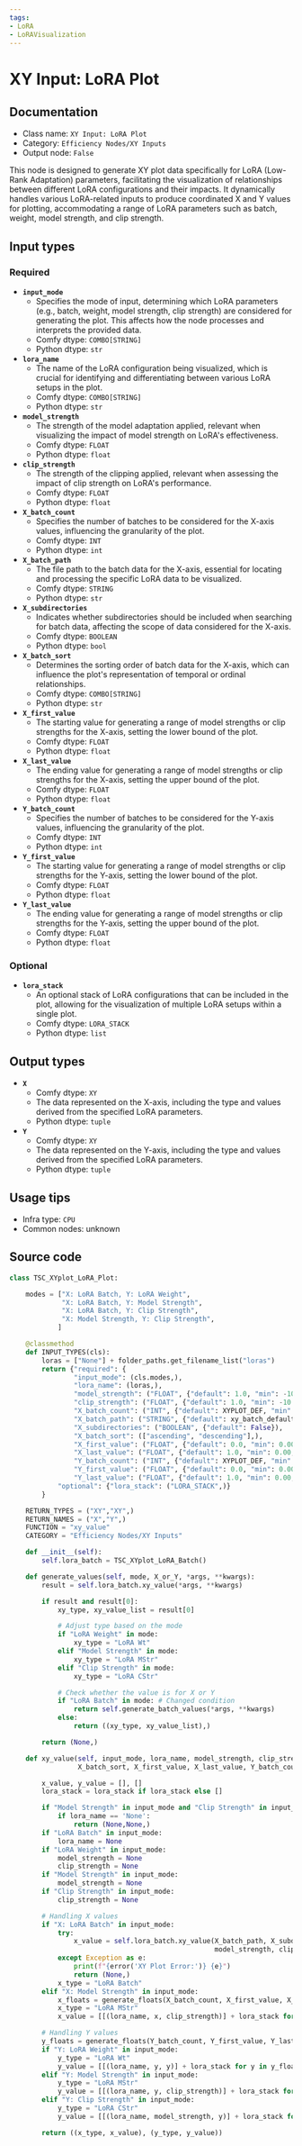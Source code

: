 ```yaml
---
tags:
- LoRA
- LoRAVisualization
---
```


# XY Input: LoRA Plot
## Documentation
- Class name: `XY Input: LoRA Plot`
- Category: `Efficiency Nodes/XY Inputs`
- Output node: `False`

This node is designed to generate XY plot data specifically for LoRA (Low-Rank Adaptation) parameters, facilitating the visualization of relationships between different LoRA configurations and their impacts. It dynamically handles various LoRA-related inputs to produce coordinated X and Y values for plotting, accommodating a range of LoRA parameters such as batch, weight, model strength, and clip strength.
## Input types
### Required
- **`input_mode`**
    - Specifies the mode of input, determining which LoRA parameters (e.g., batch, weight, model strength, clip strength) are considered for generating the plot. This affects how the node processes and interprets the provided data.
    - Comfy dtype: `COMBO[STRING]`
    - Python dtype: `str`
- **`lora_name`**
    - The name of the LoRA configuration being visualized, which is crucial for identifying and differentiating between various LoRA setups in the plot.
    - Comfy dtype: `COMBO[STRING]`
    - Python dtype: `str`
- **`model_strength`**
    - The strength of the model adaptation applied, relevant when visualizing the impact of model strength on LoRA's effectiveness.
    - Comfy dtype: `FLOAT`
    - Python dtype: `float`
- **`clip_strength`**
    - The strength of the clipping applied, relevant when assessing the impact of clip strength on LoRA's performance.
    - Comfy dtype: `FLOAT`
    - Python dtype: `float`
- **`X_batch_count`**
    - Specifies the number of batches to be considered for the X-axis values, influencing the granularity of the plot.
    - Comfy dtype: `INT`
    - Python dtype: `int`
- **`X_batch_path`**
    - The file path to the batch data for the X-axis, essential for locating and processing the specific LoRA data to be visualized.
    - Comfy dtype: `STRING`
    - Python dtype: `str`
- **`X_subdirectories`**
    - Indicates whether subdirectories should be included when searching for batch data, affecting the scope of data considered for the X-axis.
    - Comfy dtype: `BOOLEAN`
    - Python dtype: `bool`
- **`X_batch_sort`**
    - Determines the sorting order of batch data for the X-axis, which can influence the plot's representation of temporal or ordinal relationships.
    - Comfy dtype: `COMBO[STRING]`
    - Python dtype: `str`
- **`X_first_value`**
    - The starting value for generating a range of model strengths or clip strengths for the X-axis, setting the lower bound of the plot.
    - Comfy dtype: `FLOAT`
    - Python dtype: `float`
- **`X_last_value`**
    - The ending value for generating a range of model strengths or clip strengths for the X-axis, setting the upper bound of the plot.
    - Comfy dtype: `FLOAT`
    - Python dtype: `float`
- **`Y_batch_count`**
    - Specifies the number of batches to be considered for the Y-axis values, influencing the granularity of the plot.
    - Comfy dtype: `INT`
    - Python dtype: `int`
- **`Y_first_value`**
    - The starting value for generating a range of model strengths or clip strengths for the Y-axis, setting the lower bound of the plot.
    - Comfy dtype: `FLOAT`
    - Python dtype: `float`
- **`Y_last_value`**
    - The ending value for generating a range of model strengths or clip strengths for the Y-axis, setting the upper bound of the plot.
    - Comfy dtype: `FLOAT`
    - Python dtype: `float`
### Optional
- **`lora_stack`**
    - An optional stack of LoRA configurations that can be included in the plot, allowing for the visualization of multiple LoRA setups within a single plot.
    - Comfy dtype: `LORA_STACK`
    - Python dtype: `list`
## Output types
- **`X`**
    - Comfy dtype: `XY`
    - The data represented on the X-axis, including the type and values derived from the specified LoRA parameters.
    - Python dtype: `tuple`
- **`Y`**
    - Comfy dtype: `XY`
    - The data represented on the Y-axis, including the type and values derived from the specified LoRA parameters.
    - Python dtype: `tuple`
## Usage tips
- Infra type: `CPU`
- Common nodes: unknown


## Source code
```python
class TSC_XYplot_LoRA_Plot:

    modes = ["X: LoRA Batch, Y: LoRA Weight",
             "X: LoRA Batch, Y: Model Strength",
             "X: LoRA Batch, Y: Clip Strength",
             "X: Model Strength, Y: Clip Strength",
            ]

    @classmethod
    def INPUT_TYPES(cls):
        loras = ["None"] + folder_paths.get_filename_list("loras")
        return {"required": {
                "input_mode": (cls.modes,),
                "lora_name": (loras,),
                "model_strength": ("FLOAT", {"default": 1.0, "min": -10.00, "max": 10.0, "step": 0.01}),
                "clip_strength": ("FLOAT", {"default": 1.0, "min": -10.0, "max": 10.0, "step": 0.01}),
                "X_batch_count": ("INT", {"default": XYPLOT_DEF, "min": 0, "max": XYPLOT_LIM}),
                "X_batch_path": ("STRING", {"default": xy_batch_default_path, "multiline": False}),
                "X_subdirectories": ("BOOLEAN", {"default": False}),
                "X_batch_sort": (["ascending", "descending"],),
                "X_first_value": ("FLOAT", {"default": 0.0, "min": 0.00, "max": 10.0, "step": 0.01}),
                "X_last_value": ("FLOAT", {"default": 1.0, "min": 0.00, "max": 10.0, "step": 0.01}),
                "Y_batch_count": ("INT", {"default": XYPLOT_DEF, "min": 0, "max": XYPLOT_LIM}),
                "Y_first_value": ("FLOAT", {"default": 0.0, "min": 0.00, "max": 10.0, "step": 0.01}),
                "Y_last_value": ("FLOAT", {"default": 1.0, "min": 0.00, "max": 10.0, "step": 0.01}),},
            "optional": {"lora_stack": ("LORA_STACK",)}
        }

    RETURN_TYPES = ("XY","XY",)
    RETURN_NAMES = ("X","Y",)
    FUNCTION = "xy_value"
    CATEGORY = "Efficiency Nodes/XY Inputs"

    def __init__(self):
        self.lora_batch = TSC_XYplot_LoRA_Batch()

    def generate_values(self, mode, X_or_Y, *args, **kwargs):
        result = self.lora_batch.xy_value(*args, **kwargs)

        if result and result[0]:
            xy_type, xy_value_list = result[0]

            # Adjust type based on the mode
            if "LoRA Weight" in mode:
                xy_type = "LoRA Wt"
            elif "Model Strength" in mode:
                xy_type = "LoRA MStr"
            elif "Clip Strength" in mode:
                xy_type = "LoRA CStr"

            # Check whether the value is for X or Y
            if "LoRA Batch" in mode: # Changed condition
                return self.generate_batch_values(*args, **kwargs)
            else:
                return ((xy_type, xy_value_list),)

        return (None,)

    def xy_value(self, input_mode, lora_name, model_strength, clip_strength, X_batch_count, X_batch_path, X_subdirectories,
                 X_batch_sort, X_first_value, X_last_value, Y_batch_count, Y_first_value, Y_last_value, lora_stack=None):

        x_value, y_value = [], []
        lora_stack = lora_stack if lora_stack else []

        if "Model Strength" in input_mode and "Clip Strength" in input_mode:
            if lora_name == 'None':
                return (None,None,)
        if "LoRA Batch" in input_mode:
            lora_name = None
        if "LoRA Weight" in input_mode:
            model_strength = None
            clip_strength = None
        if "Model Strength" in input_mode:
            model_strength = None
        if "Clip Strength" in input_mode:
            clip_strength = None

        # Handling X values
        if "X: LoRA Batch" in input_mode:
            try:
                x_value = self.lora_batch.xy_value(X_batch_path, X_subdirectories, X_batch_sort,
                                                   model_strength, clip_strength, X_batch_count, lora_stack)[0][1]
            except Exception as e:
                print(f"{error('XY Plot Error:')} {e}")
                return (None,)
            x_type = "LoRA Batch"
        elif "X: Model Strength" in input_mode:
            x_floats = generate_floats(X_batch_count, X_first_value, X_last_value)
            x_type = "LoRA MStr"
            x_value = [[(lora_name, x, clip_strength)] + lora_stack for x in x_floats]

        # Handling Y values
        y_floats = generate_floats(Y_batch_count, Y_first_value, Y_last_value)
        if "Y: LoRA Weight" in input_mode:
            y_type = "LoRA Wt"
            y_value = [[(lora_name, y, y)] + lora_stack for y in y_floats]
        elif "Y: Model Strength" in input_mode:
            y_type = "LoRA MStr"
            y_value = [[(lora_name, y, clip_strength)] + lora_stack for y in y_floats]
        elif "Y: Clip Strength" in input_mode:
            y_type = "LoRA CStr"
            y_value = [[(lora_name, model_strength, y)] + lora_stack for y in y_floats]

        return ((x_type, x_value), (y_type, y_value))

```
